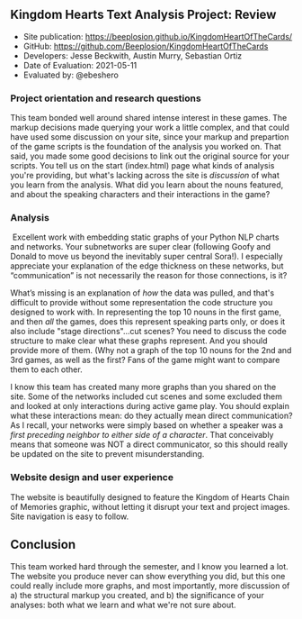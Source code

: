 ## Kingdom Hearts Text Analysis Project: Review

* Site publication: <https://beeplosion.github.io/KingdomHeartOfTheCards/>
* GitHub: <https://github.com/Beeplosion/KingdomHeartOfTheCards>
* Developers: Jesse Beckwith, Austin Murry, Sebastian Ortiz
* Date of Evaluation: 2021-05-11
* Evaluated by: @ebeshero

### Project orientation and research questions
This team bonded well around shared intense interest in these games. The markup decisions made querying your work a little complex, and that could have used some discussion on your site, since your markup and prepartion of the game scripts is the foundation of the analysis you worked on. That said, you made some good decisions to link out the original source for your scripts. You tell us on the start (index.html) page what kinds of analysis you're providing, but what's lacking across the site is *discussion* of what you learn from the analysis. What did you learn about the nouns featured, and about the speaking characters and their interactions in the game? 

### Analysis
 Excellent work with embedding static graphs of your Python NLP charts and networks. Your subnetworks are super clear (following Goofy and Donald to move us beyond the inevitably super central Sora!). I especially appreciate your explanation of the edge thickness on these networks, but “communication” is not necessarily the reason for those connections, is it?

What’s missing is an explanation of *how* the data was pulled, and that's difficult to provide without some representation the code structure you designed to work with. In representing the top 10 nouns in the first game, and then *all* the games, does this represent speaking parts only, or does it also include "stage directions"...cut scenes?  You need to discuss the code structure to make clear what these graphs represent. And you should provide more of them. (Why not a graph of the top 10 nouns for the 2nd and 3rd games, as well as the first? Fans of the game might want to compare them to each other.

I know this team has created many more graphs than you shared on the site. Some of the networks included cut scenes and some excluded them and looked at only interactions during active game play. You should explain what these interactions mean: do they actually mean direct communication? As I recall, your networks were simply based on whether a speaker was a *first preceding neighbor to either side of a character*. That conceivably means that someone was NOT a direct communicator, so this should really be updated on the site to prevent misunderstanding. 


### Website design and user experience
The website is beautifully designed to feature the Kingdom of Hearts Chain of Memories graphic, without letting it disrupt your text and project images. Site navigation is easy to follow. 

## Conclusion
This team worked hard through the semester, and I know you learned a lot. The website you produce never can show everything you did, but this one could really include more graphs, and most importantly, more discussion of a) the structural markup you created, and b) the significance of your analyses: both what we learn and what we're not sure about. 
